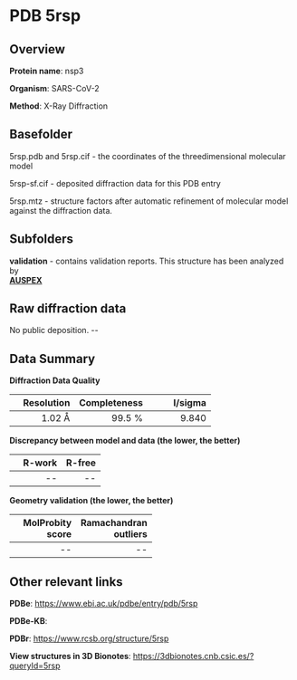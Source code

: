 # PDB 5rsp

## Overview

**Protein name**: nsp3

**Organism**: SARS-CoV-2

**Method**: X-Ray Diffraction



## Basefolder

5rsp.pdb and 5rsp.cif - the coordinates of the threedimensional molecular model

5rsp-sf.cif - deposited diffraction data for this PDB entry

5rsp.mtz - structure factors after automatic refinement of molecular model against the diffraction data.

## Subfolders





**validation** - contains validation reports. This structure has been analyzed by <br>[**AUSPEX**](https://github.com/thorn-lab/coronavirus_structural_task_force/tree/master/pdb/nsp3/SARS-CoV-2/5rsp/validation/auspex)     



## Raw diffraction data

No public deposition. --<br> 

## Data Summary
**Diffraction Data Quality**

|   | Resolution | Completeness| I/sigma |
|---|-------------:|----------------:|--------------:|
|   |1.02 Å|99.5  %|<img width=50/>9.840|

**Discrepancy between model and data (the lower, the better)**

|   | **R-work**| **R-free**   
|---|-------------:|----------------:|           
||--|--|

**Geometry validation (the lower, the better)**

|   |**MolProbity<br>score**| **Ramachandran<br>outliers** 
|---|-------------:|----------------:|
||--|--|

 

 



## Other relevant links 
**PDBe**:  https://www.ebi.ac.uk/pdbe/entry/pdb/5rsp

**PDBe-KB**:  
 
**PDBr**: https://www.rcsb.org/structure/5rsp 

**View structures in 3D Bionotes**: https://3dbionotes.cnb.csic.es/?queryId=5rsp

